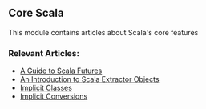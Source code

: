 ## Core Scala

This module contains articles about Scala's core features

### Relevant Articles: 

- [A Guide to Scala Futures](https://www.baeldung.com/scala/futures)
- [An Introduction to Scala Extractor Objects](https://www.baeldung.com/scala/extractor-objects)
- [Implicit Classes](https://www.baeldung.com/scala/implicit-classes)
- [Implicit Conversions](https://www.baeldung.com/scala/implicit-conversions)

